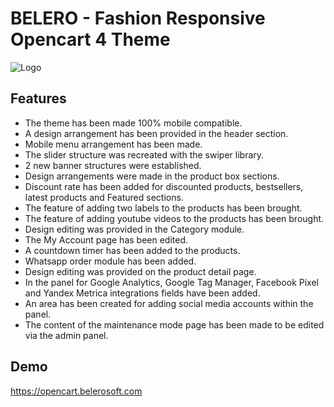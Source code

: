 
# BELERO - Fashion Responsive Opencart 4 Theme


![Logo](https://www.erolislen.com.tr/opencart/image-banner.jpg)


## Features

- The theme has been made 100% mobile compatible.
- A design arrangement has been provided in the header section.
- Mobile menu arrangement has been made.
- The slider structure was recreated with the swiper library.
- 2 new banner structures were established.
- Design arrangements were made in the product box sections.
- Discount rate has been added for discounted products, bestsellers, latest products and Featured sections.
- The feature of adding two labels to the products has been brought.
- The feature of adding youtube videos to the products has been brought.
- Design editing was provided in the Category module.
- The My Account page has been edited.
- A countdown timer has been added to the products.
- Whatsapp order module has been added.
- Design editing was provided on the product detail page.
- In the panel for Google Analytics, Google Tag Manager, Facebook Pixel and Yandex Metrica integrations fields have been added.
- An area has been created for adding social media accounts within the panel.
- The content of the maintenance mode page has been made to be edited via the admin panel.


## Demo

https://opencart.belerosoft.com
